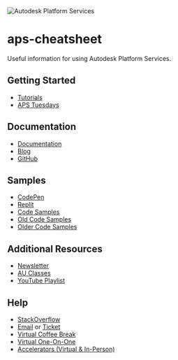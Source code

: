 <picture>
  <source media="(prefers-color-scheme: dark)" srcset="https://cdn.autodesk.io/logo/white/stacked.png">
  <source media="(prefers-color-scheme: light)" srcset="https://cdn.autodesk.io/logo/black/stacked.png">
  <img alt="Autodesk Platform Services" src="https://cdn.autodesk.io/logo/black/stacked.png">
</picture>

# aps-cheatsheet

Useful information for using Autodesk Platform Services.


## Getting Started
- [Tutorials](https://tutorials.autodesk.io/)
- [APS Tuesdays](https://autodesk.zoom.us/webinar/register/WN_uSmQ4HxgSoK1a8YekMCK2A)


## Documentation
- [Documentation](https://aps.autodesk.com/developer/documentation)
- [Blog](https://aps.autodesk.com/blog)
- [GitHub](https://github.com/autodesk-platform-services)


## Samples
- [CodePen](https://codepen.io/autodesk-platform-services/pens/)
- [Replit](https://replit.com/@AdamENagy)
- [Code Samples](https://aps.autodesk.com/code-samples)
- [Old Code Samples](https://forge-showroom.autodesk.io/)
- [Older Code Samples](https://forge-rcdb.autodesk.io/configurator)


## Additional Resources
- [Newsletter](https://aps.autodesk.com/community-events#signup)
- [AU Classes](https://www.autodesk.com/autodesk-university/search?fields.topic=Software+Development)
- [YouTube Playlist](https://youtube.com/playlist?list=PL_6ApchKwjN9CZCqUl4RZrsyDvnTV1Jgb&si=seoTcYlptg-bsCjf)


## Help
- [StackOverflow](https://aps.autodesk.com/blog)
- [Email](mailto:aps.help@aps.com) or [Ticket](https://aps.autodesk.com/contact-support)
- [Virtual Coffee Break](https://autodesk.zoom.us/meeting/register/tJYvdumtrj8iH9XHLkJQ75VuKwntIPaXHvxT)
- [Virtual One-On-One](https://calendly.com/autodesk-platform-services)
- [Accelerators (Virtual & In-Person)](https://aps.autodesk.com/accelerator-program)
